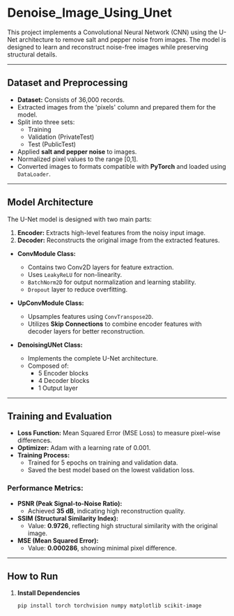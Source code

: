 # Denoise_Image_Using_Unet

This project implements a Convolutional Neural Network (CNN) using the U-Net architecture to remove salt and pepper noise from images. The model is designed to learn and reconstruct noise-free images while preserving structural details.  

---

## Dataset and Preprocessing  
- **Dataset:** Consists of 36,000 records.  
- Extracted images from the 'pixels' column and prepared them for the model.  
- Split into three sets:  
  - Training  
  - Validation (PrivateTest)  
  - Test (PublicTest)  
- Applied **salt and pepper noise** to images.  
- Normalized pixel values to the range [0,1].  
- Converted images to formats compatible with **PyTorch** and loaded using `DataLoader`.  

---

## Model Architecture  
The U-Net model is designed with two main parts:  
1. **Encoder:** Extracts high-level features from the noisy input image.  
2. **Decoder:** Reconstructs the original image from the extracted features.  

- **ConvModule Class:**  
  - Contains two Conv2D layers for feature extraction.  
  - Uses `LeakyReLU` for non-linearity.  
  - `BatchNorm2D` for output normalization and learning stability.  
  - `Dropout` layer to reduce overfitting.  

- **UpConvModule Class:**  
  - Upsamples features using `ConvTranspose2D`.  
  - Utilizes **Skip Connections** to combine encoder features with decoder layers for better reconstruction.  

- **DenoisingUNet Class:**  
  - Implements the complete U-Net architecture.  
  - Composed of:  
    - 5 Encoder blocks  
    - 4 Decoder blocks  
    - 1 Output layer  

---

## Training and Evaluation  
- **Loss Function:** Mean Squared Error (MSE Loss) to measure pixel-wise differences.  
- **Optimizer:** Adam with a learning rate of 0.001.  
- **Training Process:**  
  - Trained for 5 epochs on training and validation data.  
  - Saved the best model based on the lowest validation loss.  

### Performance Metrics:  
- **PSNR (Peak Signal-to-Noise Ratio):**  
  - Achieved **35 dB**, indicating high reconstruction quality.  
- **SSIM (Structural Similarity Index):**  
  - Value: **0.9726**, reflecting high structural similarity with the original image.  
- **MSE (Mean Squared Error):**  
  - Value: **0.000286**, showing minimal pixel difference.  

---

## How to Run  
1. **Install Dependencies**  
   ```bash
   pip install torch torchvision numpy matplotlib scikit-image

